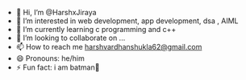 - 👋 Hi, I’m @HarshxJiraya
- 👀 I’m interested in web development, app development, dsa , AIML
- 🌱 I’m currently learning c programming and c++
- 💞️ I’m looking to collaborate on ...
- 📫 How to reach me harshvardhanshukla62@gmail.com
- 😄 Pronouns: he/him
- ⚡ Fun fact: i am batman🦇

<!---
HarshxJiraya/HarshxJiraya is a ✨ special ✨ repository because its `README.md` (this file) appears on your GitHub profile.
You can click the Preview link to take a look at your changes.
--->
